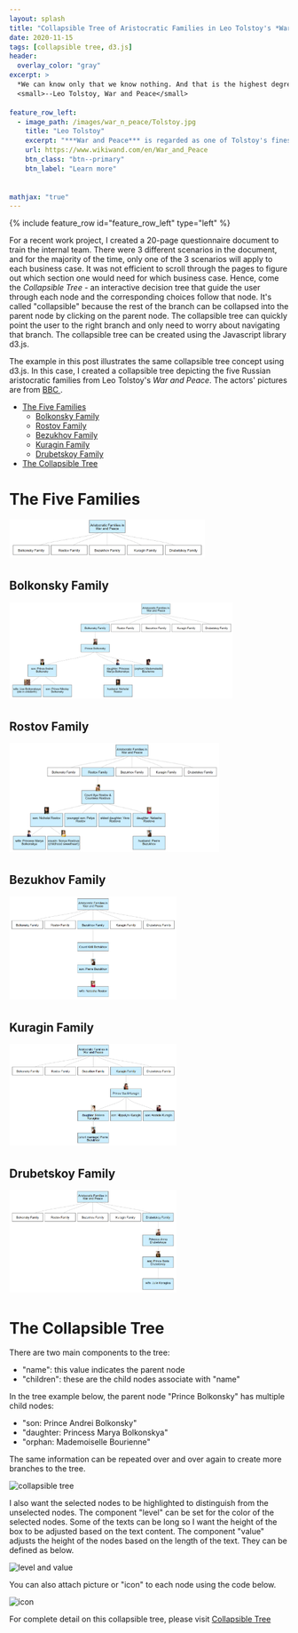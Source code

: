 ```yaml
---
layout: splash
title: "Collapsible Tree of Aristocratic Families in Leo Tolstoy's *War and Peace*"
date: 2020-11-15
tags: [collapsible tree, d3.js]
header:
  overlay_color: "gray"
excerpt: >
  *We can know only that we know nothing. And that is the highest degree of human wisdom.*<br />
  <small>--Leo Tolstoy, War and Peace</small>

feature_row_left:
  - image_path: /images/war_n_peace/Tolstoy.jpg
    title: "Leo Tolstoy"
    excerpt: "***War and Peace*** is regarded as one of Tolstoy's finest literary achievements. The novel chronicles the French invasion of Russia and the impact of the Napoleonic era on Tsarist society through the stories of five Russian aristocratic families."
    url: https://www.wikiwand.com/en/War_and_Peace
    btn_class: "btn--primary"
    btn_label: "Learn more"


mathjax: "true"
---
```


{% include feature_row id="feature_row_left" type="left" %}

For a recent work project, I created a 20-page questionnaire document to train the internal team.  There were 3 different scenarios in the document, and for the majority of the time, only one of the 3 scenarios will apply to each business case.  It was not efficient to scroll through the pages to figure out which section one would need for which business case.  Hence, come the *Collapsible Tree* - an interactive decision tree that guide the user through each node and the corresponding choices follow that node. It's called "collapsible" because the rest of the branch can be collapsed into the parent node by clicking on the parent node. The collapsible tree can quickly point the user to the right branch and only need to worry about navigating that branch.  The collapsible tree can be created using the Javascript library d3.js.

The example in this post illustrates the same collapsible tree concept using d3.js.  In this case, I created a collapsible tree depicting the five Russian aristocratic families from Leo Tolstoy's *War and Peace*. The actors' pictures are from [BBC ](https://www.bbc.co.uk/programmes/profiles/pcqw2nXWtYmwZ4SL1YTDRB/characters).

- [The Five Families](#the-five-families)
  - [Bolkonsky Family](#bolkonsky-family)
  - [Rostov Family](#rostov-family)
  - [Bezukhov Family](#bezukhov-family)
  - [Kuragin Family](#kuragin-family)
  - [Drubetskoy Family](#drubetskoy-family)
- [The Collapsible Tree](#the-collapsible-tree)
  

# The Five Families
<div style="width:70%; font-size:80%; text-align:center">
<img src="/images/war_n_peace/WnP_five_families.PNG" style="padding-bottom:0.5em;"/>
</div>  

## Bolkonsky Family
<div style="width:80%; font-size:80%; text-align:center">
<img src="/images/war_n_peace/Bolkonsky.PNG" style="padding-bottom:0.5em;"/>
</div>  

## Rostov Family
<div style="width:75%; font-size:80%; text-align:center">
<img src="/images/war_n_peace/Rostov.PNG" style="padding-bottom:0.5em;"/>
</div>  

## Bezukhov Family
<div style="width:60%; font-size:80%; text-align:center">
<img src="/images/war_n_peace/Bezukhov.PNG" style="padding-bottom:0.5em;"/>
</div>  

## Kuragin Family
<div style="width:60%; font-size:80%; text-align:center">
<img src="/images/war_n_peace/Kuragin.PNG" style="padding-bottom:0.5em;"/>
</div>  

## Drubetskoy Family
<div style="width:60%; font-size:80%; text-align:center">
<img src="/images/war_n_peace/Drubetskoy.PNG" style="padding-bottom:0.5em;"/>
</div> 

# The Collapsible Tree
There are two main components to the tree:
- "name": this value indicates the parent node
- "children": these are the child nodes associate with "name"

In the tree example below, the parent node "Prince Bolkonsky" has multiple child nodes:
- "son: Prince Andrei Bolkonsky"
- "daughter: Princess Marya Bolkonskya"
- "orphan: Mademoiselle Bourienne"

The same information can be repeated over and over again to create more branches to the tree.  

<img src="{{ site.url }}{{ site.baseurl }}/images/war_n_peace/collapsible_tree.PNG" alt="collapsible tree">

I also want the selected nodes to be highlighted to distinguish from the unselected nodes. The component "level" can be set for the color of the selected nodes.  Some of the texts can be long so I want the height of the box to be adjusted based on the text content. The component "value" adjusts the height of the nodes based on the length of the text.  They can be defined as below.

<img src="{{ site.url }}{{ site.baseurl }}/images/war_n_peace/collapsible_tree2.PNG" alt="level and value">

You can also attach picture or "icon" to each node using the code below.

<img src="{{ site.url }}{{ site.baseurl }}/images/war_n_peace/collapsible_tree3.PNG" alt="icon">

For complete detail on this collapsible tree, please visit [Collapsible Tree](https://github.com/VictoriaQTHuynh/collapsible_tree_d3_js)
